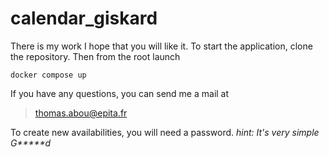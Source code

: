# calendar_giskard
There is my work I hope that you will like it. 
To start the application, clone the repository.
Then from the root launch
```
docker compose up
```
If you have any questions, you can send me a mail at
> thomas.abou@epita.fr

To create new availabilities, you will need a password.
*hint: It's very simple G*****d*
